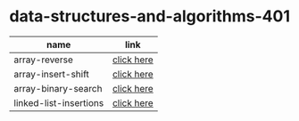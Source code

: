 # data-structures-and-algorithms-401

name                    | link
-------------------     |-----------------------------
array-reverse           | [click here](array-reverse/README.md)
array-insert-shift      | [click here](array-insert-shift/README.md)
array-binary-search     | [click here](array-insert-shift/README.md)
linked-list-insertions  | [click here](linked-list-insertions/README.md)